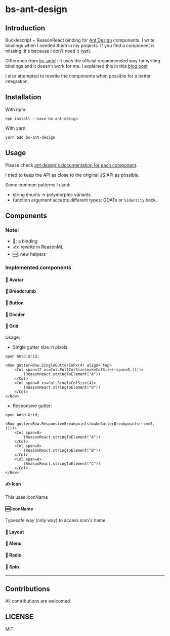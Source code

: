 # bs-ant-design

## Introduction

Bucklescript + ReasonReact binding for [Ant Design](https://ant.design) components. I write bindings when I needed them in my projects. If you find a component is missing, it's because I don't need it (yet).

Difference from [bs-antd](https://github.com/tiensonqin/bs-antd) : It uses the official recommended way for writing bindings and it doesn't work for me. I explained this in this [blog post](https://khoanguyen.me/writing-reason-react-bindings-the-right-way/)

I also attempted to rewrite the components when possible for a better integration.

## Installation

With npm:

```
npm install --save bs-ant-design
```

With yarn:

```
yarn add bs-ant-design
```

## Usage

Please check [ant design's documentation for each component](https://ant.design/docs/react/introduce).

I tried to keep the API as close to the original JS API as possible.

Some common patterns I used:

* string enums -> polymorphic variants
* function argument accepts different types: GDATs or `%identity` hack.

## Components

### Note:

* 🔗: a binding
* ✍️: rewrite in ReasonML
* 🆕: new helpers

### Implemented components

#### 🔗 Avatar

#### 🔗 Breadcrumb

#### 🔗 Button

#### 🔗 Divider

#### 🔗 Grid

Usage:

* Single gutter size in pixels:

```reason
open Antd.Grid;

<Row gutter=Row.SingleGutterInPx(4) align=`top>
    <Col span=12 xs=Col.FullColSize(makeColSize(~span=5,()))>  
        (ReasonReact.stringToElement("A"))
    </Col>
    <Col span=8 xs=Col.SingleColSize(4)>  
        (ReasonReact.stringToElement("B"))
    </Col>
</Row>
```

* Responsive gutter:

```reason
open Antd.Grid;

<Row gutter=Row.ResponsiveBreakpoints(makeGutterBreakpoints(~sm=5, ()))>
    <Col span=8>  
        (ReasonReact.stringToElement("A"))
    </Col>
    <Col span=8>  
        (ReasonReact.stringToElement("B"))
    </Col>
    <Col span=8>  
        (ReasonReact.stringToElement("C"))
    </Col>
</Row>
```

#### ✍️ Icon

This uses IconName

#### ️🆕 IconName

Typesafe way (only way) to access icon's name

#### 🔗 Layout

#### 🔗 Menu

#### 🔗 Radio

#### 🔗 Spin

---

## Contributions

All contributions are welcomed.

## LICENSE

MIT

